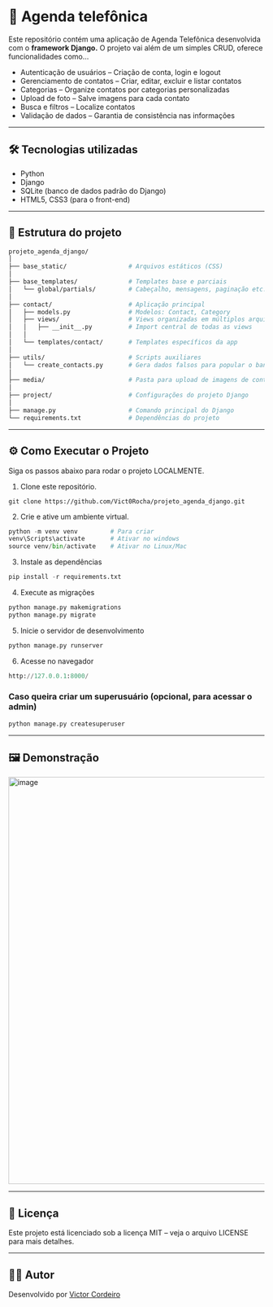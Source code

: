 # 📒 Agenda telefônica

Este repositório contém uma aplicação de Agenda Telefônica desenvolvida com o __framework Django.__
O projeto vai além de um simples CRUD, oferece funcionalidades como...

*  Autenticação de usuários – Criação de conta, login e logout
*  Gerenciamento de contatos – Criar, editar, excluir e listar contatos
*  Categorias – Organize contatos por categorias personalizadas
*  Upload de foto – Salve imagens para cada contato
*  Busca e filtros – Localize contatos
*  Validação de dados – Garantia de consistência nas informações

---

## 🛠️ Tecnologias utilizadas

* Python
* Django
* SQLite (banco de dados padrão do Django)
* HTML5, CSS3 (para o front-end)

---

## 📂 Estrutura do projeto

```bash
projeto_agenda_django/
│
├── base_static/                 # Arquivos estáticos (CSS)
│
├── base_templates/              # Templates base e parciais
│   └── global/partials/         # Cabeçalho, mensagens, paginação etc...
│
├── contact/                     # Aplicação principal
│   ├── models.py                # Modelos: Contact, Category
│   ├── views/                   # Views organizadas em múltiplos arquivos
│   │   ├── __init__.py          # Import central de todas as views
│   │
│   └── templates/contact/       # Templates específicos da app
│
├── utils/                       # Scripts auxiliares
│   └── create_contacts.py       # Gera dados falsos para popular o banco
│
├── media/                       # Pasta para upload de imagens de contatos
│
├── project/                     # Configurações do projeto Django
│
├── manage.py                    # Comando principal do Django
└── requirements.txt             # Dependências do projeto
```

---

## ⚙️ Como Executar o Projeto

Siga os passos abaixo para rodar o projeto LOCALMENTE.


1. Clone este repositório. <br/>
```
git clone https://github.com/Vict0Rocha/projeto_agenda_django.git
```

2. Crie e ative um ambiente virtual.
```python
python -m venv venv         # Para criar
venv\Scripts\activate       # Ativar no windows
source venv/bin/activate    # Ativar no Linux/Mac
```

3. Instale as dependências
```python
pip install -r requirements.txt
```

4. Execute as migrações
```python
python manage.py makemigrations
python manage.py migrate
```

5. Inicie o servidor de desenvolvimento
```python
python manage.py runserver
```

6. Acesse no navegador
```python
http://127.0.0.1:8000/
```

### Caso queira criar um superusuário (opcional, para acessar o admin)
```python
python manage.py createsuperuser
```

---

## 🖼️ Demonstração

<img width="1000" height="800" alt="image" src="https://github.com/user-attachments/assets/74bea5ed-a2d3-4cda-932b-30db6f5b38ed" />


---

## 📄 Licença

Este projeto está licenciado sob a licença MIT – veja o arquivo LICENSE
 para mais detalhes.

---

## 👨‍💻 Autor

Desenvolvido por [Victor Cordeiro](https://portfolio-victor-cordeiro.vercel.app/) 
